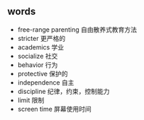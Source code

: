 ## words
* free-range parenting 自由散养式教育方法  
* stricter 更严格的  
* academics 学业  
* socialize 社交  
* behavior 行为  
* protective 保护的  
* independence 自主  
* discipline 纪律，约束，控制能力  
* limit 限制
* screen time 屏幕使用时间
